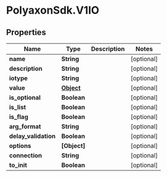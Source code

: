 # PolyaxonSdk.V1IO

## Properties

Name | Type | Description | Notes
------------ | ------------- | ------------- | -------------
**name** | **String** |  | [optional] 
**description** | **String** |  | [optional] 
**iotype** | **String** |  | [optional] 
**value** | [**Object**](.md) |  | [optional] 
**is_optional** | **Boolean** |  | [optional] 
**is_list** | **Boolean** |  | [optional] 
**is_flag** | **Boolean** |  | [optional] 
**arg_format** | **String** |  | [optional] 
**delay_validation** | **Boolean** |  | [optional] 
**options** | **[Object]** |  | [optional] 
**connection** | **String** |  | [optional] 
**to_init** | **Boolean** |  | [optional] 


